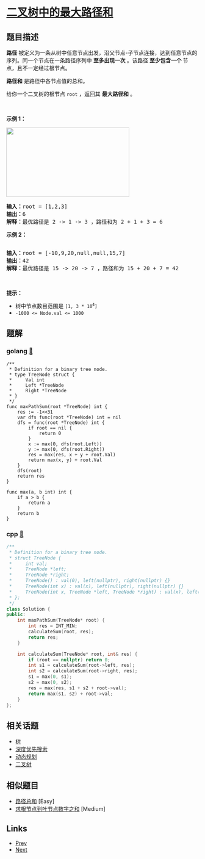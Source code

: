 
# [二叉树中的最大路径和](https://leetcode-cn.com/problems/binary-tree-maximum-path-sum)

## 题目描述

<p><strong>路径</strong> 被定义为一条从树中任意节点出发，沿父节点-子节点连接，达到任意节点的序列。同一个节点在一条路径序列中 <strong>至多出现一次</strong> 。该路径<strong> 至少包含一个 </strong>节点，且不一定经过根节点。</p>

<p><strong>路径和</strong> 是路径中各节点值的总和。</p>

<p>给你一个二叉树的根节点 <code>root</code> ，返回其 <strong>最大路径和</strong> 。</p>

<p> </p>

<p><strong>示例 1：</strong></p>
<img alt="" src="https://assets.leetcode.com/uploads/2020/10/13/exx1.jpg" style="width: 322px; height: 182px;" />
<pre>
<strong>输入：</strong>root = [1,2,3]
<strong>输出：</strong>6
<strong>解释：</strong>最优路径是 2 -> 1 -> 3 ，路径和为 2 + 1 + 3 = 6</pre>

<p><strong>示例 2：</strong></p>
<img alt="" src="https://assets.leetcode.com/uploads/2020/10/13/exx2.jpg" />
<pre>
<strong>输入：</strong>root = [-10,9,20,null,null,15,7]
<strong>输出：</strong>42
<strong>解释：</strong>最优路径是 15 -> 20 -> 7 ，路径和为 15 + 20 + 7 = 42
</pre>

<p> </p>

<p><strong>提示：</strong></p>

<ul>
	<li>树中节点数目范围是 <code>[1, 3 * 10<sup>4</sup>]</code></li>
	<li><code>-1000 <= Node.val <= 1000</code></li>
</ul>


## 题解

### golang [🔗](binary-tree-maximum-path-sum.go) 
```golang
/**
 * Definition for a binary tree node.
 * type TreeNode struct {
 *     Val int
 *     Left *TreeNode
 *     Right *TreeNode
 * }
 */
func maxPathSum(root *TreeNode) int {
    res := -1<<31
    var dfs func(root *TreeNode) int = nil
    dfs = func(root *TreeNode) int {
        if root == nil {
            return 0
        }
        x := max(0, dfs(root.Left))
        y := max(0, dfs(root.Right))
        res = max(res, x + y + root.Val)
        return max(x, y) + root.Val
    }
    dfs(root)
    return res
}

func max(a, b int) int {
    if a > b {
        return a
    }
    return b
}
```
### cpp [🔗](binary-tree-maximum-path-sum.cpp) 
```cpp
/**
 * Definition for a binary tree node.
 * struct TreeNode {
 *     int val;
 *     TreeNode *left;
 *     TreeNode *right;
 *     TreeNode() : val(0), left(nullptr), right(nullptr) {}
 *     TreeNode(int x) : val(x), left(nullptr), right(nullptr) {}
 *     TreeNode(int x, TreeNode *left, TreeNode *right) : val(x), left(left), right(right) {}
 * };
 */
class Solution {
public:
    int maxPathSum(TreeNode* root) {
        int res = INT_MIN;
        calculateSum(root, res);
        return res;
    }

    int calculateSum(TreeNode* root, int& res) {
        if (root == nullptr) return 0;
        int s1 = calculateSum(root->left, res);
        int s2 = calculateSum(root->right, res);
        s1 = max(0, s1);
        s2 = max(0, s2);
        res = max(res, s1 + s2 + root->val);
        return max(s1, s2) + root->val;
    }
};
```


## 相关话题

- [树](../../tags/tree.md) 
- [深度优先搜索](../../tags/depth-first-search.md) 
- [动态规划](../../tags/dynamic-programming.md) 
- [二叉树](../../tags/binary-tree.md) 


## 相似题目

- [路径总和](../path-sum/README.md)  [Easy] 
- [求根节点到叶节点数字之和](../sum-root-to-leaf-numbers/README.md)  [Medium] 


## Links

- [Prev](../best-time-to-buy-and-sell-stock-ii/README.md) 
- [Next](../valid-palindrome/README.md) 

